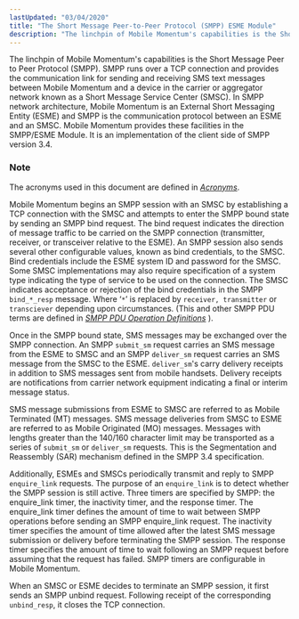 ```yaml
---
lastUpdated: "03/04/2020"
title: "The Short Message Peer-to-Peer Protocol (SMPP) ESME Module"
description: "The linchpin of Mobile Momentum's capabilities is the Short Message Peer to Peer Protocol SMPP SMPP runs over a TCP connection and provides the communication link for sending and receiving SMS text messages between Mobile Momentum and a device in the carrier or aggregator network known as a Short Message..."
---
```


The linchpin of Mobile Momentum's capabilities is the Short Message Peer to Peer Protocol (SMPP). SMPP runs over a TCP connection and provides the communication link for sending and receiving SMS text messages between Mobile Momentum and a device in the carrier or aggregator network known as a Short Message Service Center (SMSC). In SMPP network architecture, Mobile Momentum is an External Short Messaging Entity (ESME) and SMPP is the communication protocol between an ESME and an SMSC. Mobile Momentum provides these facilities in the SMPP/ESME Module. It is an implementation of the client side of SMPP version 3.4.

### Note

The acronyms used in this document are defined in [*Acronyms*](/momentum/mobile/mobile-reference/mobile-reference-acronyms).

Mobile Momentum begins an SMPP session with an SMSC by establishing a TCP connection with the SMSC and attempts to enter the SMPP bound state by sending an SMPP bind request. The bind request indicates the direction of message traffic to be carried on the SMPP connection (transmitter, receiver, or transceiver relative to the ESME). An SMPP session also sends several other configurable values, known as bind credentials, to the SMSC. Bind credentials include the ESME system ID and password for the SMSC. Some SMSC implementations may also require specification of a system type indicating the type of service to be used on the connection. The SMSC indicates acceptance or rejection of the bind credentials in the SMPP `bind_*_resp` message. Where ‘`*`’ is replaced by `receiver, transmitter` or `transciever` depending upon circumstances. (This and other SMPP PDU terms are defined in [*SMPP PDU Operation Definitions*](/momentum/mobile/mobile-reference/smpp-pdu-definitions) ).

Once in the SMPP bound state, SMS messages may be exchanged over the SMPP connection. An SMPP `submit_sm` request carries an SMS message from the ESME to SMSC and an SMPP `deliver_sm` request carries an SMS message from the SMSC to the ESME. `deliver_sm`'s carry delivery receipts in addition to SMS messages sent from mobile handsets. Delivery receipts are notifications from carrier network equipment indicating a final or interim message status.

SMS message submissions from ESME to SMSC are referred to as Mobile Terminated (MT) messages. SMS message deliveries from SMSC to ESME are referred to as Mobile Originated (MO) messages. Messages with lengths greater than the 140/160 character limit may be transported as a series of `submit_sm` or `deliver_sm` requests. This is the Segmentation and Reassembly (SAR) mechanism defined in the SMPP 3.4 specification.

Additionally, ESMEs and SMSCs periodically transmit and reply to SMPP `enquire_link` requests. The purpose of an `enquire_link` is to detect whether the SMPP session is still active. Three timers are specified by SMPP: the enquire_link timer, the inactivity timer, and the response timer. The enquire_link timer defines the amount of time to wait between SMPP operations before sending an SMPP enquire_link request. The inactivity timer specifies the amount of time allowed after the latest SMS message submission or delivery before terminating the SMPP session. The response timer specifies the amount of time to wait following an SMPP request before assuming that the request has failed. SMPP timers are configurable in Mobile Momentum.

When an SMSC or ESME decides to terminate an SMPP session, it first sends an SMPP unbind request. Following receipt of the corresponding `unbind_resp`, it closes the TCP connection.